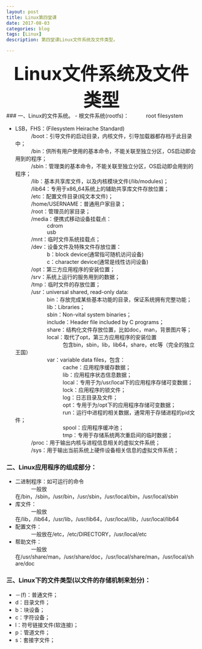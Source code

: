 ```yaml
---
layout: post
title: Linux第四堂课
date: 2017-08-03
categories: blog
tags: [Linux]
description: 第四堂课Linux文件系统及文件类型。

---
```


<center>
<font size="7" ><b>Linux文件系统及文件类型</b></font>
</center>
### 一、Linux的文件系统。
- 根文件系统(rootfs)：          
&emsp;&emsp;&emsp;root filesystem       

- LSB，FHS：(Filesystem Heirache Standard)   
&emsp;&emsp;&emsp;/boot：引导文件的启动目录，内核文件，引导加载器都存档于此目录中；    
&emsp;&emsp;&emsp;/bin：供所有用户使用的基本命令，不能关联至独立分区，OS启动即会用到的程序；    
&emsp;&emsp;&emsp;/sbin：管理类的基本命令，不能关联至独立分区，OS启动即会用到的程序；     
&emsp;&emsp;&emsp;/lib：基本共享库文件，以及内核模块文件(/lib/modules)；    
&emsp;&emsp;&emsp;/lib64：专用于x86_64系统上的辅助共享库文件存放位置；           
&emsp;&emsp;&emsp;/etc：配置文件目录(纯文本文件)；           
&emsp;&emsp;&emsp;/home/USERNAME：普通用户家目录；     
&emsp;&emsp;&emsp;/root：管理员的家目录；     
&emsp;&emsp;&emsp;/media：便携式移动设备挂载点：    
&emsp;&emsp;&emsp;&emsp;&emsp;&emsp;cdrom      
&emsp;&emsp;&emsp;&emsp;&emsp;&emsp;usb      
&emsp;&emsp;&emsp;/mnt：临时文件系统挂载点；     
&emsp;&emsp;&emsp;/dev：设备文件及特殊文件存放位置：      
&emsp;&emsp;&emsp;&emsp;&emsp;&emsp;b：block device(通常指可随机访问设备)      
&emsp;&emsp;&emsp;&emsp;&emsp;&emsp;c：character device(通常是线性访问设备)    
&emsp;&emsp;&emsp;/opt：第三方应用程序的安装位置；        
&emsp;&emsp;&emsp;/srv：系统上运行的服务用到的数据；     
&emsp;&emsp;&emsp;/tmp：临时文件的存放位置；      
&emsp;&emsp;&emsp;/usr：universal shared, read-only data:       
&emsp;&emsp;&emsp;&emsp;&emsp;&emsp;bin：存放完成某些基本功能的目录，保证系统拥有完整功能；          
&emsp;&emsp;&emsp;&emsp;&emsp;&emsp;lib：Libraries；       
&emsp;&emsp;&emsp;&emsp;&emsp;&emsp;sbin：Non-vital system binaries；     
&emsp;&emsp;&emsp;&emsp;&emsp;&emsp;include：Header file included by C programs；     
&emsp;&emsp;&emsp;&emsp;&emsp;&emsp;share：结构化文件存放位置，比如doc，man，背景图片等；     
&emsp;&emsp;&emsp;&emsp;&emsp;&emsp;local：取代了opt，第三方应用程序的安装位置     
&emsp;&emsp;&emsp;&emsp;&emsp;&emsp;&emsp;&emsp;&emsp;包含bin，sbin，lib，lib64，share，etc等（完全的独立王国）       
&emsp;&emsp;&emsp;&emsp;&emsp;&emsp;var：variable data files，包含：        
&emsp;&emsp;&emsp;&emsp;&emsp;&emsp;&emsp;&emsp;&emsp;cache：应用程序缓存数据；    
&emsp;&emsp;&emsp;&emsp;&emsp;&emsp;&emsp;&emsp;&emsp;lib：应用程序状态信息数据；   
&emsp;&emsp;&emsp;&emsp;&emsp;&emsp;&emsp;&emsp;&emsp;local：专用于为/usr/local下的应用程序存储可变数据；      
&emsp;&emsp;&emsp;&emsp;&emsp;&emsp;&emsp;&emsp;&emsp;lock：应用程序的锁文件；      
&emsp;&emsp;&emsp;&emsp;&emsp;&emsp;&emsp;&emsp;&emsp;log：日志目录及文件；     
&emsp;&emsp;&emsp;&emsp;&emsp;&emsp;&emsp;&emsp;&emsp;opt：专用于为/opt下的应用程序存储可变数据；      
&emsp;&emsp;&emsp;&emsp;&emsp;&emsp;&emsp;&emsp;&emsp;run：运行中进程的相关数据，通常用于存储进程的pid文件；        
&emsp;&emsp;&emsp;&emsp;&emsp;&emsp;&emsp;&emsp;&emsp;spool：应用程序缓冲池；     
&emsp;&emsp;&emsp;&emsp;&emsp;&emsp;&emsp;&emsp;&emsp;tmp：专用于存储系统两次重启间的临时数据；   
&emsp;&emsp;&emsp;/proc：用于输出内核与进程信息相关的虚拟文件系统；      
&emsp;&emsp;&emsp;/sys：用于输出当前系统上硬件设备相关信息的虚拟文件系统；      

### 二、Linux应用程序的组成部分：
- 二进制程序：如可运行的命令       
&emsp;&emsp;&emsp;一般放在/bin，/sbin，/usr/bin，/usr/sbin，/usr/local/bin，/usr/local/sbin    
- 库文件：         
&emsp;&emsp;&emsp;一般放在/lib，/lib64，/usr/lib，/usr/lib64，/usr/local/lib，/usr/local/lib64      
- 配置文件：       
&emsp;&emsp;&emsp;一般放在/etc，/etc/DIRECTORY，/usr/local/etc        
- 帮助文件：       
&emsp;&emsp;&emsp;一般放在/usr/share/man，/usr/share/doc，/usr/local/share/man，/usr/local/share/doc        

### 三、Linux下的文件类型(以文件的存储机制来划分)：        
- －(f)：普通文件；      
- d：目录文件；     
- b：块设备；       
- c：字符设备；     
- l：符号链接文件(软连接)；   
- p：管道文件；      
- s：套接字文件；            

